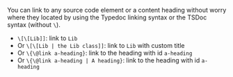 You can link to any source code element or a content heading without worry where they located by using the Typedoc linking syntax or the TSDoc syntax (without `\`).

- `\[\[Lib]]`: link to `Lib`
- Or `\[\[Lib | the Lib class]]`: link to `Lib` with custom title
- Or `\{\@link a-heading}`: link to the heading with id `a-heading`
- Or `\{\@link a-heading | A heading}`: link to the heading with id `a-heading`
